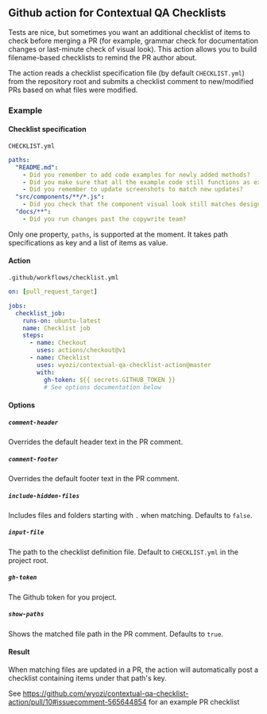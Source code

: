 ## Github action for Contextual QA Checklists

Tests are nice, but sometimes you want an additional checklist of items to check before merging a PR
(for example, grammar check for documentation changes or last-minute check of visual look).
This action allows you to build filename-based checklists to remind the PR author about.

The action reads a checklist specification file (by default `CHECKLIST.yml`) from the repository root and submits a checklist comment to new/modified PRs based on what files were modified.

### Example

#### Checklist specification

`CHECKLIST.yml`

```yml
paths:
  "README.md":
    - Did you remember to add code examples for newly added methods?
    - Did you make sure that all the example code still functions as expected?
    - Did you remember to update screenshots to match new updates?
  "src/components/**/*.js":
    - Did you check that the component visual look still matches design documents?
  "docs/**":
    - Did you run changes past the copywrite team?
```

Only one property, `paths`, is supported at the moment. It takes path specifications as key and a list of items as value.

#### Action

`.github/workflows/checklist.yml`

```yml
on: [pull_request_target]

jobs:
  checklist_job:
    runs-on: ubuntu-latest
    name: Checklist job
    steps:
      - name: Checkout
        uses: actions/checkout@v1
      - name: Checklist
        uses: wyozi/contextual-qa-checklist-action@master
        with:
          gh-token: ${{ secrets.GITHUB_TOKEN }}
          # See options documentation below
```

#### Options

##### `comment-header`

Overrides the default header text in the PR comment.

##### `comment-footer`

Overrides the default footer text in the PR comment.

##### `include-hidden-files`

Includes files and folders starting with `.` when matching. Defaults to `false`.

##### `input-file`

The path to the checklist definition file. Default to `CHECKLIST.yml` in the project root.

##### `gh-token`

The Github token for you project.

##### `show-paths`

Shows the matched file path in the PR comment. Defaults to `true`.

#### Result

When matching files are updated in a PR, the action will automatically post a checklist containing items under that path's key.

See https://github.com/wyozi/contextual-qa-checklist-action/pull/10#issuecomment-565644854 for an example PR checklist

